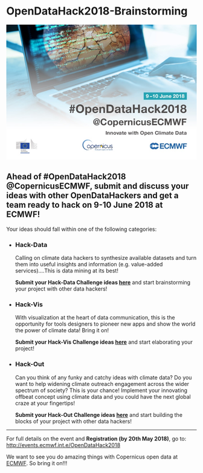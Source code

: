 # OpenDataHack2018-Brainstorming

<center><img src=https://github.com/OpenDataHack2018/OpenDataHack2018-Brainstorming/blob/master/Hack-PostcardFront.jpg></center>

<h2>Ahead of #OpenDataHack2018 @CopernicusECMWF, submit and discuss your ideas with other OpenDataHackers and get a team ready to hack on 9-10 June 2018 at ECMWF! </h2>

Your ideas should fall within one of the following categories:
<ul>
<li><h3>Hack-Data</h3>

Calling on climate data hackers to synthesize available datasets and turn them into useful insights and information (e.g. value-added services)....This is data mining at its best!

<b>Submit your Hack-Data Challenge ideas <a href="https://github.com/OpenDataHack2018/OpenDataHack2018-Brainstorming/issues">here</a></b> and start brainstorming your project with other data hackers! 

<li><h3>Hack-Vis</h3>

With visualization at the heart of data communication, this is the opportunity for tools designers to pioneer new apps and show the world the power of climate data! Bring it on!

<b>Submit your Hack-Vis Challenge ideas <a href="https://github.com/OpenDataHack2018/OpenDataHack2018-Brainstorming/issues">here</a></b> and start elaborating your project!
 
<li><h3>Hack-Out</h3>

Can you think of any funky and catchy ideas with climate data? Do you want to help widening climate outreach engagement across the wider spectrum of society? This is your chance! Implement your innovating offbeat concept using climate data and you could have the next global craze at your fingertips!

<b>Submit your Hack-Out Challenge ideas <a href="https://github.com/OpenDataHack2018/OpenDataHack2018-Brainstorming/issues">here</a></b> and start building the blocks of your project with other data hackers!

</ul>
<P><hr></P>
<P>
For full details on the event and <b>Registration (by 20th May 2018)</b>, go to: <a href="http://events.ecmwf.int.e/OpenDataHack2018">http://events.ecmwf.int.e/OpenDataHack2018</a></P>

<p>We want to see you do amazing things with Copernicus open data at <a href="http://www.ecmwf.int">ECMWF</a>. So bring it on!!!</p>
